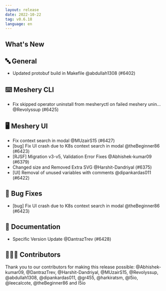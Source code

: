```yaml
---
layout: release
date: 2022-10-22
tag: v0.6.18
language: en
---
```


## What's New

## 🔤 General

- Updated protobuf build in Makefile @abdullah1308 (#6402)

## ⌨️ Meshery CLI

- Fix skipped operator uninstall from mesheryctl on failed meshery unin… @Revolyssup (#6425)

## 🖥 Meshery UI

- Fix context search in modal @MUzairS15 (#6427)
- [bug] Fix UI crash due to K8s context search in modal @theBeginner86 (#6423)
- [RJSF] Migration v3-v5, Validation Error Fixes @Abhishek-kumar09 (#6379)
- Changed size and Removed Extra SVG @Harshit-Dandriyal (#6375)
- [UI] Removal of unused variables with comments @dipankardas011 (#6422)

## 🐛 Bug Fixes

- [bug] Fix UI crash due to K8s context search in modal @theBeginner86 (#6423)

## 📖 Documentation

- Specific Version Update @DantrazTrev (#6428)

## 👨🏽‍💻 Contributors

Thank you to our contributors for making this release possible:
@Abhishek-kumar09, @DantrazTrev, @Harshit-Dandriyal, @MUzairS15, @Revolyssup, @abdullah1308, @dipankardas011, @gr455, @harkiratsm, @l5io, @leecalcote, @theBeginner86 and l5io
